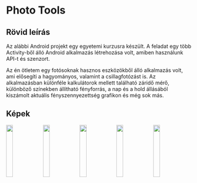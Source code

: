 # Photo Tools

## Rövid leírás

Az alábbi Android projekt egy egyetemi kurzusra készült. A feladat egy több Activity-ből álló Android alkalmazás létrehozása volt, amiben használunk API-t és szenzort.

Az én ötletem egy fotósoknak hasznos eszközökből álló alkalmazás volt, ami elősegíti a hagyományos, valamint a csillagfotózást is. 
Az alkalmazásban különféle kalkulátorok mellett található záridő mérő, különböző színekben állítható fényforrás, a nap és a hold állásából
kiszámolt aktuális fényszennyezettség grafikon és még sok más.

## Képek

<p float="left">
  <img src="https://raw.githubusercontent.com/marton1114/Android_programming_project2/main/menu.png" width="19%" height="19%"> 
  <img src="https://raw.githubusercontent.com/marton1114/Android_programming_project2/main/lightpol.png" width="19%" height="19%">
  <img src="https://raw.githubusercontent.com/marton1114/Android_programming_project2/main/sunandmoonstates.png" width="19%" height="19%"> 
  <img src="https://raw.githubusercontent.com/marton1114/Android_programming_project2/main/startrails.png" width="19%" height="19%"> 
  <img src="https://raw.githubusercontent.com/marton1114/Android_programming_project2/main/color.png" width="19%" height="19%"> 
</p>
